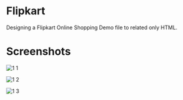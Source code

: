 # Flipkart
Designing a Flipkart Online Shopping Demo file to related only HTML.
# Screenshots


![1 1](https://user-images.githubusercontent.com/66560935/85928904-51995b00-b8ce-11ea-8bf2-907bdf64f156.png)


![1 2](https://user-images.githubusercontent.com/66560935/85928908-565e0f00-b8ce-11ea-8f63-1a32425c5c39.png)


![1 3](https://user-images.githubusercontent.com/66560935/85928916-5b22c300-b8ce-11ea-8c14-66abbf718ae5.png)
